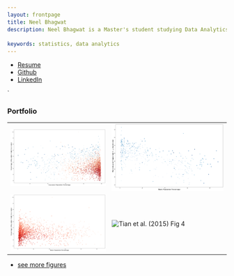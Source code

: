 ```yaml
---
layout: frontpage
title: Neel Bhagwat
description: Neel Bhagwat is a Master's student studying Data Analytics at the George Washington University. He hopes to use his interests and work to fuel advocacy for the public good and hold governments accountable to meeting the needs of constituents. 

keywords: statistics, data analytics
---
```


<div class="navbar">
  <div class="navbar-inner">
      <ul class="nav">
          <li><a href="{{ BASE_PATH }}/assets/Neel_Bhagwat_Resume.pdf">Resume</a></li>
          <li><a href="https://github.com/bhagwatn2021">Github</a></li>
          <li><a href="https://www.linkedin.com/in/neel-b-96bb69128/">LinkedIn</a></li>
      </ul>
  </div>
</div>`

### <a name="Portfolio"></a>Portfolio

<table class="wide">
<tr>
  <td class="left">
        <img src="assets/publpics/White-vaccinations.png" alt="R/qtlcharts example" title="COVID vaccination rate vs. white population per county"/>
  </td>
  <td class="right">
        <img src="assets/publpics/Black-vaccinations-scatter-Democratic.png" alt="Tian et
        al. (2016) Fig 4" title="COVID vaccination rate vs. white population per county in Democratic-leaning counties"/>
  </td>
</tr>
<tr>
  <td class="left">
   <img src="assets/publpics/Black-vaccinations-scatter-GOP.png" alt="Tian et
        al. (2016) Fig 4" title="COVID vaccination rate vs. white population per county in GOP-leaning counties"/>
  </td>
  <td class="right">
        <img src="Hate-tweets-congress-vaccinations.png" alt="Tian et al. (2015) Fig 4" title="Hate crimes versus vaccination rates by county"/>
  </td>
</tr>
</table>

<div class="navbar">
  <div class="navbar-inner">
      <ul class="nav">
          <li><a href="morefigs.html">see more figures</a></li>
      </ul>
  </div>
</div>
